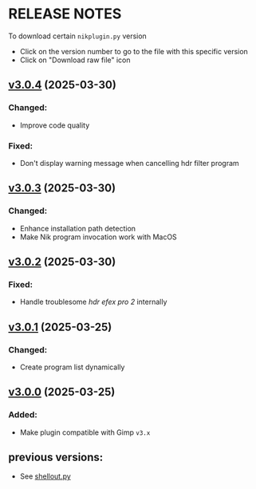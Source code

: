 # RELEASE NOTES
To download certain `nikplugin.py` version
- Click on the version number to go to the file with this specific version
- Click on "Download raw file" icon

## [v3.0.4][v3_0_4] (2025-03-30)
### Changed:
- Improve code quality

### Fixed:
- Don't display warning message when cancelling hdr filter program

## [v3.0.3][v3_0_3] (2025-03-30)
### Changed:
- Enhance installation path detection
- Make Nik program invocation work with MacOS

## [v3.0.2][v3_0_2] (2025-03-30)
### Fixed:
- Handle troublesome *hdr efex pro 2* internally

## [v3.0.1][v3_0_1] (2025-03-25)
### Changed:
- Create program list dynamically

## [v3.0.0][v3_0_0] (2025-03-25)
### Added:
- Make plugin compatible with Gimp `v3.x`

## previous versions:
- See [shellout.py](gimp2x/shellout.py)


<!--link references-->
[v3_0_4]: https://github.com/iiey/nikGimp/blob/28253bc5b44290465438126503f5e5c563f14245/nikplugin.py
[v3_0_3]: https://github.com/iiey/nikGimp/blob/4c0f2d9a803c5183518ac92597087b37638a1ff9/nikplugin.py
[v3_0_2]: https://github.com/iiey/nikGimp/blob/079819d23b0f3f525a83fa376a8e44d2faa2ab0e/nikplugin.py
[v3_0_1]: https://github.com/iiey/nikGimp/blob/94a38f8b77ca88afdaf1603906b563bc17db1f14/nikplugin.py
[v3_0_0]: https://github.com/iiey/nikGimp/blob/0bb5735176e6955cd7dc8feb768a72d44675ff6b/nikplugin.py